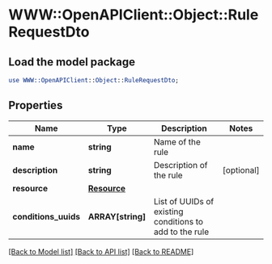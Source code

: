 # WWW::OpenAPIClient::Object::RuleRequestDto

## Load the model package
```perl
use WWW::OpenAPIClient::Object::RuleRequestDto;
```

## Properties
Name | Type | Description | Notes
------------ | ------------- | ------------- | -------------
**name** | **string** | Name of the rule | 
**description** | **string** | Description of the rule | [optional] 
**resource** | [**Resource**](Resource.md) |  | 
**conditions_uuids** | **ARRAY[string]** | List of UUIDs of existing conditions to add to the rule | 

[[Back to Model list]](../README.md#documentation-for-models) [[Back to API list]](../README.md#documentation-for-api-endpoints) [[Back to README]](../README.md)


